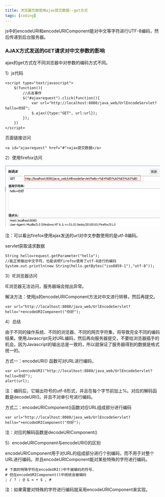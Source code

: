 ```yaml
---
title: 浏览器页面使用ajax提交数据--get方式
tags: [coding]
---
```


js中的encodeURI和encodeURIComponent能对中文等字符进行UTF-8编码，然后传递到后台服务器。

### AJAX方式发送的GET请求对中文参数的影响

ajax的get方式在不同浏览器中对参数的编码方式不同。

1）js代码

```
<script type="text/javascript">
    $(function(){
        //点击事件
        $("#ajaxrequest").click(function(){
            var url="http://localhost:8080/java_web/UrlEncodeServlet?hello=你好";
            $.ajax({type:"GET", url:url});
        });
    })
</script>
```

页面链接访问

```
<a id="ajaxrequest" href="#">ajax提交数据</a>
```

2）使用firefox访问

![](/images/other/encode/firefox-url-ajaxget-query-encode.png)

注：可以看出firefox使用ajax发送的url对中文参数使用的是utf-8编码。

servlet获取请求数据

```
String hello=request.getParameter("hello");
//能正常输出中文字符，也能说明firefox使用了utf-8进行的编码
System.out.println(new String(hello.getBytes("iso8859-1"),"utf-8"));
```

3）IE浏览器访问

IE浏览器无法访问，服务器端会抛出异常。

解决方法：使用js的encodeURIComponent方法对中文进行转移，然后再提交。

```
var url="http://localhost:8080/java_web/UrlEncodeServlet?hello="+encodeURIComponent("你好");
```

4）总结

由于不同的操作系统、不同的浏览器、不同的网页字符集，将导致完全不同的编码结果。使用Javascript先对URL编码，然后再向服务器提交，不要给浏览器插手的机会。因为Javascript的输出总是一致的，所以就保证了服务器得到的数据是格式统一的。

方式一：encodeURI() 函数可对URL进行编码，

```
var url=encodeURI("http://localhost:8080/java_web/UrlEncodeServlet?hello=你好");
alert(url);
```

注：编码后，它输出符号的utf-8形式，并且在每个字节前加上%。对应的解码函数是decodeURI()。并且不对单引号进行编码。

方式二：encodeURIComponent()函数对应URL组成部分进行编码

```
var url="http://localhost:8080/java_web/UrlEncodeServlet?hello="+encodeURIComponent("你好");
```

注：对应的解码函数是decodeURIComponent()

5）encodeURIComponent与encodeURI()的区别

encodeURIComponent用于对URL的组成部分进行个别编码，而不用于对整个URL进行编码。并且encodeURIComponent能对某些特殊的字符进行编码。

```
# 下面的特殊字符在encodeURI()中不被编码的符号，
# 但在encodeURIComponent()中统统会被编码
; / ? : @ & = + $ , #
```

注：如果需要对特殊的字符进行编码就采用encodeURIComponent来实现。
